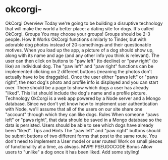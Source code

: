 # okcorgi-
OkCorgi Overview  Today we're going to be building a disruptive technology that will make the world a better place: a dating site for dogs. It's called OkCorgi.  Groups  You may choose your groups! Groups should be 2-3 people.  How It Works  OkCorgi functions similarly to Tinder, but with adorable dog photos instead of 20-somethings and their questionable motives.  When you load up the app, a picture of a dog should show up, along with its name and age (and any other info you think is relevant). The user can then click on buttons to "paw left" (to decline) or "paw right" (to like) an individual dog. The "paw left" and "paw right" functions can be implemented clicking on 2 different buttons (meaning the photos don't actually have to be draggable). Once the user either "paws left" or "paws right", the next dog's photo and profile info is displayed and you can start over. There should be a page to show which dogs a user has already "liked". This list should include the dog's name and a profile picture. Technology  OkCorgi is a web app powered by a Node server and a Mongo database. Since we don't yet know how to implement user authentication with Node, we'll assume that all of the users on our site share one "account" through which they can like dogs.  Rules  When someone "paws left" or "paws right", that data should be saved in a Mongo database so the data is persisted. Users should be able to see which dogs have already been "liked". Tips and Hints  The "paw left" and "paw right" buttons should be submit buttons of two different forms that post to the same route. You don't need to implement a User model or user routes! Work on small pieces of functionality at a time, as always. MVP!! PSEUDOCODE Bonus  Allow users to "unlike" a dog once it has been liked. Add some styling!
